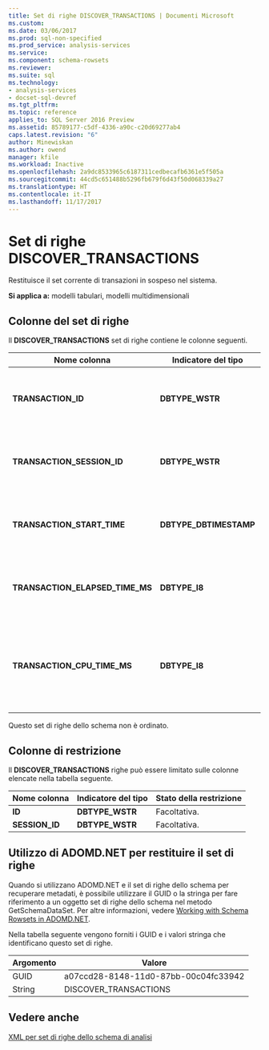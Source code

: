 ```yaml
---
title: Set di righe DISCOVER_TRANSACTIONS | Documenti Microsoft
ms.custom: 
ms.date: 03/06/2017
ms.prod: sql-non-specified
ms.prod_service: analysis-services
ms.service: 
ms.component: schema-rowsets
ms.reviewer: 
ms.suite: sql
ms.technology:
- analysis-services
- docset-sql-devref
ms.tgt_pltfrm: 
ms.topic: reference
applies_to: SQL Server 2016 Preview
ms.assetid: 85789177-c5df-4336-a90c-c20d69277ab4
caps.latest.revision: "6"
author: Minewiskan
ms.author: owend
manager: kfile
ms.workload: Inactive
ms.openlocfilehash: 2a9dc8533965c6187311cedbecafb6361e5f505a
ms.sourcegitcommit: 44cd5c651488b5296fb679f6d43f50d068339a27
ms.translationtype: HT
ms.contentlocale: it-IT
ms.lasthandoff: 11/17/2017
---
```

# <a name="discovertransactions-rowset"></a>Set di righe DISCOVER_TRANSACTIONS
  Restituisce il set corrente di transazioni in sospeso nel sistema.  
  
 **Si applica a:** modelli tabulari, modelli multidimensionali  
  
## <a name="rowset-columns"></a>Colonne del set di righe  
 Il **DISCOVER_TRANSACTIONS** set di righe contiene le colonne seguenti.  
  
|Nome colonna|Indicatore del tipo|Description|  
|-----------------|--------------------|-----------------|  
|**TRANSACTION_ID**|**DBTYPE_WSTR**|Identificatore univoco della transazione espresso come GUID.|  
|**TRANSACTION_SESSION_ID**|**DBTYPE_WSTR**|Identificatore univoco della sessione espresso come GUID.|  
|**TRANSACTION_START_TIME**|**DBTYPE_DBTIMESTAMP**|Data e ora UTC del server in cui è stata avviata la transazione.|  
|**TRANSACTION_ELAPSED_TIME_MS**|**DBTYPE_I8**|Tempo trascorso, in millisecondi, dopo l'avvio della transazione.|  
|**TRANSACTION_CPU_TIME_MS**|**DBTYPE_I8**|Tempo di CPU, in millisecondi, utilizzato da tutte le richieste dopo l'inizio della transazione.|  
  
 Questo set di righe dello schema non è ordinato.  
  
## <a name="restriction-columns"></a>Colonne di restrizione  
 Il **DISCOVER_TRANSACTIONS** righe può essere limitato sulle colonne elencate nella tabella seguente.  
  
|**Nome colonna**|**Indicatore del tipo**|**Stato della restrizione**|  
|---------------------|------------------------|---------------------------|  
|**ID**|**DBTYPE_WSTR**|Facoltativa.|  
|**SESSION_ID**|**DBTYPE_WSTR**|Facoltativa.|  
  
## <a name="using-adomdnet-to-return-the-rowset"></a>Utilizzo di ADOMD.NET per restituire il set di righe  
 Quando si utilizzano ADOMD.NET e il set di righe dello schema per recuperare metadati, è possibile utilizzare il GUID o la stringa per fare riferimento a un oggetto set di righe dello schema nel metodo GetSchemaDataSet. Per altre informazioni, vedere [Working with Schema Rowsets in ADOMD.NET](../../../analysis-services/multidimensional-models-adomd-net-client/retrieving-metadata-working-with-schema-rowsets.md).  
  
 Nella tabella seguente vengono forniti i GUID e i valori stringa che identificano questo set di righe.  
  
|Argomento|Valore|  
|--------------|-----------|  
|GUID|a07ccd28-8148-11d0-87bb-00c04fc33942|  
|String|DISCOVER_TRANSACTIONS|  
  
## <a name="see-also"></a>Vedere anche  
 [XML per set di righe dello schema di analisi](../../../analysis-services/schema-rowsets/xml/xml-for-analysis-schema-rowsets.md)  
  
  
